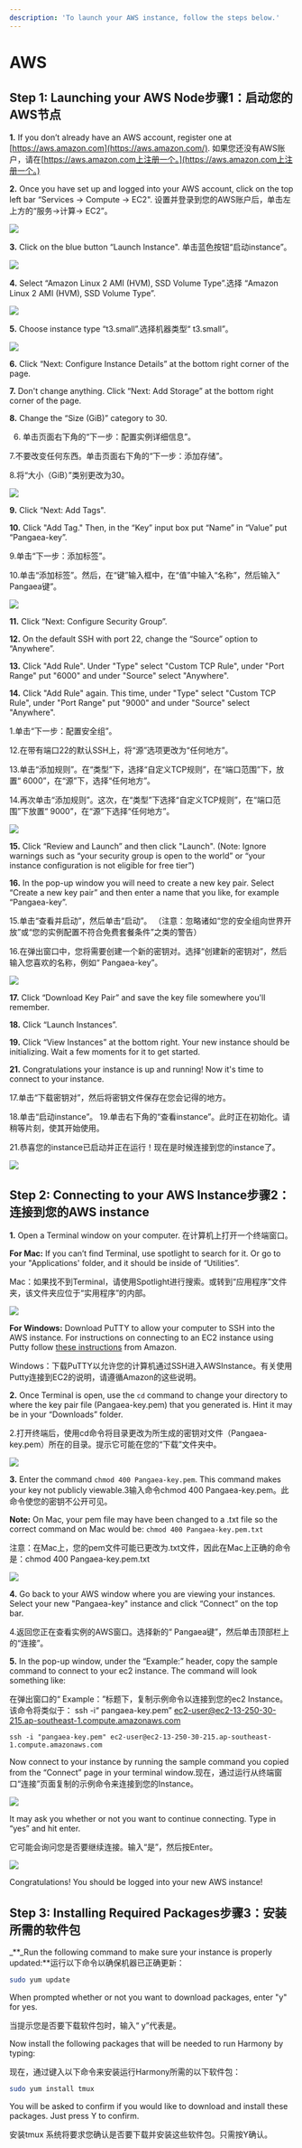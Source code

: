 ```yaml
---
description: 'To launch your AWS instance, follow the steps below.'
---
```


# AWS

## Step 1: Launching your AWS Node步骤1：启动您的AWS节点 <a id="step-1-launching-your-aws-node"></a>

**1.** If you don’t already have an AWS account, register one at [https://aws.amazon.com](https://aws.amazon.com/). 如果您还没有AWS账户，请在[https://aws.amazon.com上注册一个。](https://aws.amazon.com上注册一个。)

**2.** Once you have set up and logged into your AWS account, click on the top left bar “Services -&gt; Compute -&gt; EC2". 设置并登录到您的AWS账户后，单击左上方的“服务-&gt;计算-&gt; EC2”。

![](https://blobs.gitbook.com/assets%2F-M-IDt7HenNiPUXWT_3k%2F-M-SpPev7Rx3tI5_8vit%2F-M-SvY1PztdgOcjd96xZ%2Fassets_-LlDqlxK8e45wuh1WH4h_-LlEvL4ccZjjcXwS1WWY_-LlEoh9qALwq7NrZTaQH_assets%252F-LiQYKCcGux_Ib7Gddno%252F-Lj2HFbsGU29d_abCLle%252F-Lj2HGc3Atm_1mokTWXl%252FAWS-step3%20%281%29.png?alt=media&token=2ab52e1b-9c94-4ae3-bf28-738cbeb9a917)

**3.** Click on the blue button “Launch Instance". 单击蓝色按钮“启动instance”。

![](https://blobs.gitbook.com/assets%2F-M-IDt7HenNiPUXWT_3k%2F-M-SpPev7Rx3tI5_8vit%2F-M-Sv_xB0oo1-kzPVcC6%2Fassets_-LlDqlxK8e45wuh1WH4h_-LlEvL4ccZjjcXwS1WWY_-LlEoorXG-dkasj2ahJd_assets%252F-LiQYKCcGux_Ib7Gddno%252F-Lj2HFbsGU29d_abCLle%252F-Lj2HGc5NkR0XElzEk6I%252FAWS-step4.png?alt=media&token=29eea808-5ec5-4a38-b483-8d22c1941c76)

**4.** Select “Amazon Linux 2 AMI \(HVM\), SSD Volume Type”.选择 “Amazon Linux 2 AMI \(HVM\), SSD Volume Type”.

![](https://blobs.gitbook.com/assets%2F-M-IDt7HenNiPUXWT_3k%2F-M18EnlHhxfs4IlN_Xhi%2F-M18Eym_BjlKXaPChBdj%2Fassets_-LlDqlxK8e45wuh1WH4h_-LlEvL4ccZjjcXwS1WWY_-LlEoyu2o6s4Sjkvm34W_assets%252F-LiQYKCcGux_Ib7Gddno%252F-Lj2HFbsGU29d_abCLle%252F-Lj2HGc7aUnyzpkZdHd7%252FAWS-step5.png?alt=media&token=d89a9daf-e89c-4472-97ff-c2890379be82)

**5.** Choose instance type “t3.small”.选择机器类型“ t3.small”。

![](https://blobs.gitbook.com/assets%2F-M-IDt7HenNiPUXWT_3k%2F-M18EnlHhxfs4IlN_Xhi%2F-M18F2JIm4erwMfI-q2t%2FScreen%20Shot%202020-02-12%20at%206.20.12%20PM.png?alt=media&token=6eafd968-4468-4b58-b843-5360050982ce)

**6.** Click “Next: Configure Instance Details” at the bottom right corner of the page.

**7.** Don't change anything. Click “Next: Add Storage” at the bottom right corner of the page.

**8.** Change the “Size \(GiB\)” category to 30.

6. 单击页面右下角的“下一步：配置实例详细信息”。 

7.不要改变任何东西。单击页面右下角的“下一步：添加存储”。 

8.将“大小（GiB）”类别更改为30。

![](https://blobs.gitbook.com/assets%2F-M-IDt7HenNiPUXWT_3k%2F-M18EnlHhxfs4IlN_Xhi%2F-M18F8KuOllmF1Crzz68%2FScreen%20Shot%202020-02-27%20at%204.01.10%20PM.png?alt=media&token=feb59374-66c5-4e85-adb7-e020c172ad92)

**9.** Click “Next: Add Tags".

**10.** Click "Add Tag." Then, in the “Key” input box put “Name” in “Value” put “Pangaea-key”.

9.单击“下一步：添加标签”。 

10.单击“添加标签”。然后，在“键”输入框中，在“值”中输入“名称”，然后输入“ Pangaea键”。

![](https://blobs.gitbook.com/assets%2F-M-IDt7HenNiPUXWT_3k%2F-M-SpPev7Rx3tI5_8vit%2F-M-SvyBAYVDNioAq1d8n%2Fassets_-LlDqlxK8e45wuh1WH4h_-LlEvL4ccZjjcXwS1WWY_-LlEqF6sFapEJt6e_ruU_Capture.png?alt=media&token=c2319a18-312e-447a-814f-9d204183a32e)

**11.** Click “Next: Configure Security Group”.

**12.** On the default SSH with port 22, change the “Source” option to “Anywhere”.

**13.** Click "Add Rule". Under "Type" select "Custom TCP Rule", under "Port Range" put "6000" and under "Source" select "Anywhere".

**14.** Click "Add Rule" again. This time, under "Type" select "Custom TCP Rule", under "Port Range" put "9000" and under "Source" select "Anywhere".

1.单击“下一步：配置安全组”。 

12.在带有端口22的默认SSH上，将“源”选项更改为“任何地方”。 

13.单击“添加规则”。在“类型”下，选择“自定义TCP规则”，在“端口范围”下，放置“ 6000”，在“源”下，选择“任何地方”。 

14.再次单击“添加规则”。这次，在“类型”下选择“自定义TCP规则”，在“端口范围”下放置“ 9000”，在“源”下选择“任何地方”。

![](https://blobs.gitbook.com/assets%2F-M-IDt7HenNiPUXWT_3k%2F-M-SpPev7Rx3tI5_8vit%2F-M-Sw01Yoy6KQN9QE9PX%2Fassets_-LlDqlxK8e45wuh1WH4h_-Lw56FxOeYv0YR4puCg__-Lw56P4Wvhdd5sBaWFho_security_groups_aws.jpg?alt=media&token=f3004e29-8898-4d6f-8654-37de5d847936)

**15.** Click “Review and Launch” and then click "Launch". \(Note: Ignore warnings such as “your security group is open to the world” or “your instance configuration is not eligible for free tier”\)

**16.** In the pop-up window you will need to create a new key pair. Select “Create a new key pair” and then enter a name that you like, for example “Pangaea-key”.

15.单击“查看并启动”，然后单击“启动”。 （注意：忽略诸如“您的安全组向世界开放”或“您的实例配置不符合免费套餐条件”之类的警告） 

16.在弹出窗口中，您将需要创建一个新的密钥对。选择“创建新的密钥对”，然后输入您喜欢的名称，例如“ Pangaea-key”。

![](https://blobs.gitbook.com/assets%2F-M-IDt7HenNiPUXWT_3k%2F-M-SpPev7Rx3tI5_8vit%2F-M-Sw3fLntQmXXvy3JHd%2Fassets_-LlDqlxK8e45wuh1WH4h_-LlEvL4ccZjjcXwS1WWY_-LlEqxD-n79Fd0kkMCF3_Capture.png?alt=media&token=673b6e2c-f70a-4a36-8485-751f3becad99)

**17.** Click “Download Key Pair” and save the key file somewhere you'll remember.

**18.** Click “Launch Instances”.

**19.** Click “View Instances” at the bottom right. Your new instance should be initializing. Wait a few moments for it to get started.

**21.** Congratulations your instance is up and running! Now it's time to connect to your instance.

17.单击“下载密钥对”，然后将密钥文件保存在您会记得的地方。 

18.单击“启动instance”。 19.单击右下角的“查看instance”。此时正在初始化。请稍等片刻，使其开始使用。

21.恭喜您的instance已启动并正在运行！现在是时候连接到您的instance了。

![](https://blobs.gitbook.com/assets%2F-M-IDt7HenNiPUXWT_3k%2F-M18Fj8DCAY2KtBma_zp%2F-M18G50wfliuTSWxfFPs%2Fassets_-LlDqlxK8e45wuh1WH4h_-LlEvL4ccZjjcXwS1WWY_-LlErACMN7pbdPNpbeia_assets%252F-LiQYKCcGux_Ib7Gddno%252F-Lj2HFbsGU29d_abCLle%252F-Lj2HGcJYpniB9O_xpMo%252FAWS-step21.png?alt=media&token=cbd9a6fb-c7dd-43db-83cd-bfc8026058a8)

## Step 2: Connecting to your AWS Instance步骤2：连接到您的AWS instance <a id="step-2-connecting-to-your-aws-instance"></a>

**1.** Open a Terminal window on your computer. 在计算机上打开一个终端窗口。 

**For Mac:** If you can’t find Terminal, use spotlight to search for it. Or go to your "Applications' folder, and it should be inside of “Utilities”.

Mac：如果找不到Terminal，请使用Spotlight进行搜索。或转到“应用程序”文件夹，该文件夹应位于“实用程序”的内部。

![](https://blobs.gitbook.com/assets%2F-M-IDt7HenNiPUXWT_3k%2F-M-SpPev7Rx3tI5_8vit%2F-M-SwDSVomei_wm8RgU8%2Fassets_-LlDqlxK8e45wuh1WH4h_-LlEvL4ccZjjcXwS1WWY_-LlErPyudVu-nb4ZLB4D_assets%252F-LiQYKCcGux_Ib7Gddno%252F-Lj2HFbsGU29d_abCLle%252F-Lj2HGcLt-ekXY8UUO4g%252Fkey-step1.png?alt=media&token=04abdbb4-bec6-4c09-94ae-b9aca707139d)

**For Windows:** Download PuTTY to allow your computer to SSH into the AWS instance. For instructions on connecting to an EC2 instance using Putty follow [these instructions](https://docs.aws.amazon.com/quickstarts/latest/vmlaunch/step-2-connect-to-instance.html) from Amazon.

Windows：下载PuTTY以允许您的计算机通过SSH进入AWSInstance。有关使用Putty连接到EC2的说明，请遵循Amazon的这些说明。

**2.** Once Terminal is open, use the `cd` command to change your directory to where the key pair file \(Pangaea-key.pem\) that you generated is. Hint it may be in your “Downloads” folder.

2.打开终端后，使用cd命令将目录更改为所生成的密钥对文件（Pangaea-key.pem）所在的目录。提示它可能在您的“下载”文件夹中。

![](https://blobs.gitbook.com/assets%2F-M-IDt7HenNiPUXWT_3k%2F-M-SpPev7Rx3tI5_8vit%2F-M-SwIfjL7K3O36MS2Lc%2Fassets_-LlDqlxK8e45wuh1WH4h_-LlYZ1j_-40H7bnDrwxD_-LlYgjVgJIwE8kk2L6wF_AWSCDDOWNLAODS.png?alt=media&token=3d58106e-1758-46e7-835e-45efc1a8f6de)

**3.** Enter the command `chmod 400 Pangaea-key.pem`. This command makes your key not publicly viewable.3输入命令chmod 400 Pangaea-key.pem。此命令使您的密钥不公开可见。 

**Note:** On Mac, your pem file may have been changed to a .txt file so the correct command on Mac would be: `chmod 400 Pangaea-key.pem.txt`

注意：在Mac上，您的pem文件可能已更改为.txt文件，因此在Mac上正确的命令是：chmod 400 Pangaea-key.pem.txt

![](https://blobs.gitbook.com/assets%2F-M-IDt7HenNiPUXWT_3k%2F-M1ZJQFhdhIexbw67x-l%2F-M1ZUv7XgOzmLxxNLMUq%2Fimage.png?alt=media&token=ffbf732d-b408-47ce-9179-9d5ac19a22d2)



**4.** Go back to your AWS window where you are viewing your instances. Select your new "Pangaea-key" instance and click “Connect” on the top bar.

4.返回您正在查看实例的AWS窗口。选择新的“ Pangaea键”，然后单击顶部栏上的“连接”。

**5.** In the pop-up window, under the “Example:” header, copy the sample command to connect to your ec2 instance. The command will look something like:

在弹出窗口的“ Example：”标题下，复制示例命令以连接到您的ec2 Instance。该命令将类似于： ssh -i“ pangaea-key.pem” ec2-user@ec2-13-250-30-215.ap-southeast-1.compute.amazonaws.com

```text
ssh -i "pangaea-key.pem" ec2-user@ec2-13-250-30-215.ap-southeast-1.compute.amazonaws.com
```

Now connect to your instance by running the sample command you copied from the “Connect” page in your terminal window.现在，通过运行从终端窗口“连接”页面复制的示例命令来连接到您的Instance。

![](https://blobs.gitbook.com/assets%2F-M-IDt7HenNiPUXWT_3k%2F-M1ZJQFhdhIexbw67x-l%2F-M1ZVNJoWUwvEOWQ5xFq%2Fimage.png?alt=media&token=b998d9af-6344-48bd-ae7f-1523787b30c4)

It may ask you whether or not you want to continue connecting. Type in “yes” and hit enter.

它可能会询问您是否要继续连接。输入“是”，然后按Enter。

![](https://blobs.gitbook.com/assets%2F-M-IDt7HenNiPUXWT_3k%2F-M-SpPev7Rx3tI5_8vit%2F-M-SwU2UBsT7Dov4WsF6%2Fassets_-LlDqlxK8e45wuh1WH4h_-LlYZ1j_-40H7bnDrwxD_-LlYiEuvvkCZfCrmaujP_AWSpangaeaConnected.png?alt=media&token=0b089e53-81bf-49b0-acc3-7ea47f5e9f55)

Congratulations! You should be logged into your new AWS instance!

## Step 3: Installing Required Packages步骤3：安装所需的软件包 

_\*\*_Run the following command to make sure your instance is properly updated:\*\*运行以下命令以确保机器已正确更新： 

```bash
sudo yum update
```

When prompted whether or not you want to download packages, enter "y" for yes.

当提示您是否要下载软件包时，输入“ y”代表是。 

Now install the following packages that will be needed to run Harmony by typing:

现在，通过键入以下命令来安装运行Harmony所需的以下软件包： 

```bash
sudo yum install tmux
```

You will be asked to confirm if you would like to download and install these packages. Just press Y to confirm.

安装tmux 系统将要求您确认是否要下载并安装这些软件包。只需按Y确认。

